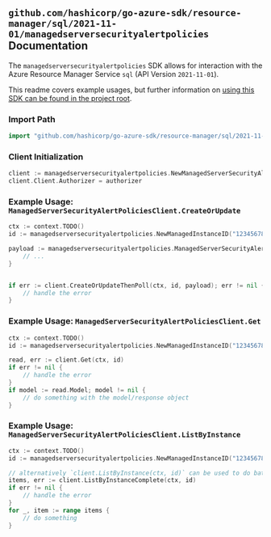 
## `github.com/hashicorp/go-azure-sdk/resource-manager/sql/2021-11-01/managedserversecurityalertpolicies` Documentation

The `managedserversecurityalertpolicies` SDK allows for interaction with the Azure Resource Manager Service `sql` (API Version `2021-11-01`).

This readme covers example usages, but further information on [using this SDK can be found in the project root](https://github.com/hashicorp/go-azure-sdk/tree/main/docs).

### Import Path

```go
import "github.com/hashicorp/go-azure-sdk/resource-manager/sql/2021-11-01/managedserversecurityalertpolicies"
```


### Client Initialization

```go
client := managedserversecurityalertpolicies.NewManagedServerSecurityAlertPoliciesClientWithBaseURI("https://management.azure.com")
client.Client.Authorizer = authorizer
```


### Example Usage: `ManagedServerSecurityAlertPoliciesClient.CreateOrUpdate`

```go
ctx := context.TODO()
id := managedserversecurityalertpolicies.NewManagedInstanceID("12345678-1234-9876-4563-123456789012", "example-resource-group", "managedInstanceValue")

payload := managedserversecurityalertpolicies.ManagedServerSecurityAlertPolicy{
	// ...
}


if err := client.CreateOrUpdateThenPoll(ctx, id, payload); err != nil {
	// handle the error
}
```


### Example Usage: `ManagedServerSecurityAlertPoliciesClient.Get`

```go
ctx := context.TODO()
id := managedserversecurityalertpolicies.NewManagedInstanceID("12345678-1234-9876-4563-123456789012", "example-resource-group", "managedInstanceValue")

read, err := client.Get(ctx, id)
if err != nil {
	// handle the error
}
if model := read.Model; model != nil {
	// do something with the model/response object
}
```


### Example Usage: `ManagedServerSecurityAlertPoliciesClient.ListByInstance`

```go
ctx := context.TODO()
id := managedserversecurityalertpolicies.NewManagedInstanceID("12345678-1234-9876-4563-123456789012", "example-resource-group", "managedInstanceValue")

// alternatively `client.ListByInstance(ctx, id)` can be used to do batched pagination
items, err := client.ListByInstanceComplete(ctx, id)
if err != nil {
	// handle the error
}
for _, item := range items {
	// do something
}
```
